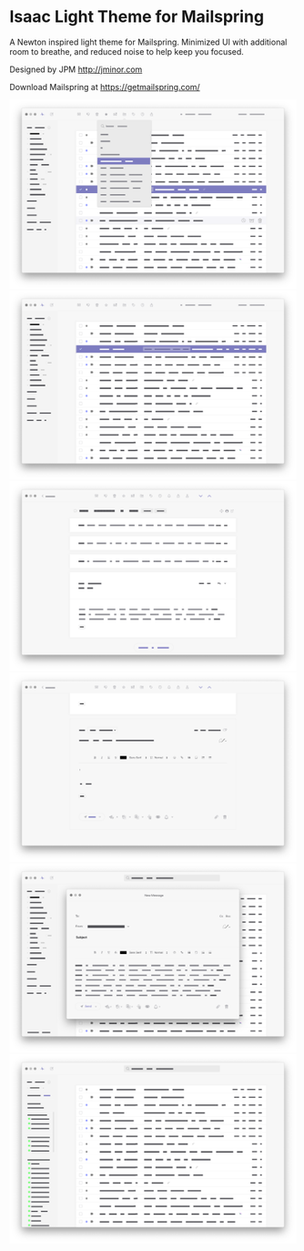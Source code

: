 # Isaac Light Theme for Mailspring

A Newton inspired light theme for Mailspring. Minimized UI with additional room to breathe, and reduced noise to help keep you focused.

Designed by JPM http://jminor.com

Download Mailspring at https://getmailspring.com/

![](./preview-1.png)
![](./preview-2.png)
![](./preview-3.png)
![](./preview-4.png)
![](./preview-5.png)
![](./preview-6.png)
